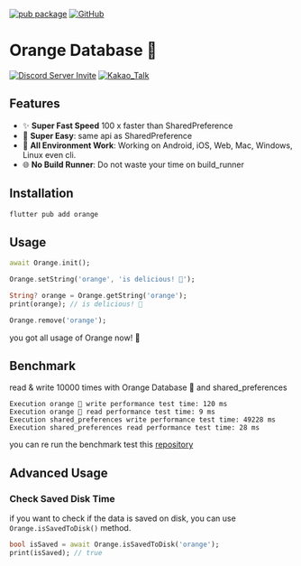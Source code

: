[![pub package](https://img.shields.io/pub/v/orange.svg)](https://pub.dartlang.org/packages/orange)
[![GitHub](https://img.shields.io/github/stars/melodysdreamj/orange.svg?style=social&label=Star)](https://github.com/melodysdreamj/orange)



# Orange Database 🍊
[![Discord Server Invite](https://img.shields.io/badge/DISCORD-JOIN%20SERVER-5663F7?style=for-the-badge&logo=discord&logoColor=white)](https://discord.gg/zXXHvAXCug)
[![Kakao_Talk](https://img.shields.io/badge/KakaoTalk-Join%20Room-FEE500?style=for-the-badge&logo=kakao)](https://open.kakao.com/o/gEwrffbg)

## Features

- ✨ **Super Fast Speed**  100 x faster than SharedPreference
- 🦄 **Super Easy**: same api as SharedPreference
- 🚀 **All Environment Work**: Working on Android, iOS, Web, Mac, Windows, Linux even cli.
- 🌐 **No Build Runner**: Do not waste your time on build_runner


## Installation
```bash
flutter pub add orange
```

## Usage
```dart
await Orange.init();

Orange.setString('orange', 'is delicious! 🍊');

String? orange = Orange.getString('orange');
print(orange); // is delicious! 🍊

Orange.remove('orange');
```
you got all usage of Orange now! 🎉

## Benchmark
read & write 10000 times with Orange Database 🍊 and shared_preferences
```
Execution orange 🍊 write performance test time: 120 ms
Execution orange 🍊 read performance test time: 9 ms
Execution shared_preferences write performance test time: 49228 ms
Execution shared_preferences read performance test time: 28 ms
```
you can re run the benchmark test this [repository](https://github.com/melodysdreamj/benchmark_for_orange_database)


## Advanced Usage

### Check Saved Disk Time
if you want to check if the data is saved on disk, you can use `Orange.isSavedToDisk()` method.
```dart
bool isSaved = await Orange.isSavedToDisk('orange');
print(isSaved); // true
```
